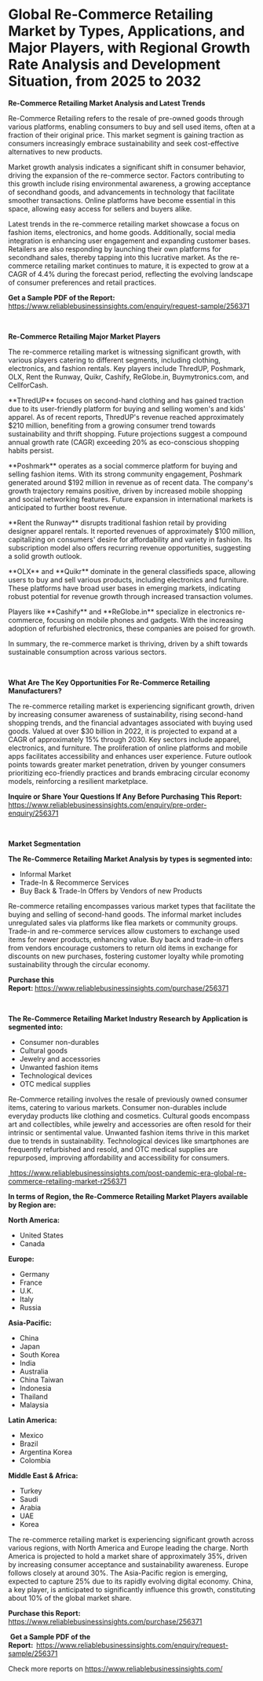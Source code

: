 <p><h1>Global Re-Commerce Retailing Market by Types, Applications, and Major Players, with Regional Growth Rate Analysis and Development Situation, from 2025 to 2032</h1></p><p><strong>Re-Commerce Retailing Market Analysis and Latest Trends</strong></p>
<p><p>Re-Commerce Retailing refers to the resale of pre-owned goods through various platforms, enabling consumers to buy and sell used items, often at a fraction of their original price. This market segment is gaining traction as consumers increasingly embrace sustainability and seek cost-effective alternatives to new products.</p><p>Market growth analysis indicates a significant shift in consumer behavior, driving the expansion of the re-commerce sector. Factors contributing to this growth include rising environmental awareness, a growing acceptance of secondhand goods, and advancements in technology that facilitate smoother transactions. Online platforms have become essential in this space, allowing easy access for sellers and buyers alike.</p><p>Latest trends in the re-commerce retailing market showcase a focus on fashion items, electronics, and home goods. Additionally, social media integration is enhancing user engagement and expanding customer bases. Retailers are also responding by launching their own platforms for secondhand sales, thereby tapping into this lucrative market. As the re-commerce retailing market continues to mature, it is expected to grow at a CAGR of 4.4% during the forecast period, reflecting the evolving landscape of consumer preferences and retail practices.</p></p>
<p><strong>Get a Sample PDF of the Report:&nbsp;</strong> <a href="https://www.reliablebusinessinsights.com/enquiry/request-sample/256371?utm_campaign=2278&utm_medium=2&utm_source=Github&utm_content=ia&utm_term=30032025&utm_id=re-commerce-retailing">https://www.reliablebusinessinsights.com/enquiry/request-sample/256371</a></p>
<p>&nbsp;</p>
<p><strong>Re-Commerce Retailing Major Market Players</strong></p>
<p><p>The re-commerce retailing market is witnessing significant growth, with various players catering to different segments, including clothing, electronics, and fashion rentals. Key players include ThredUP, Poshmark, OLX, Rent the Runway, Quikr, Cashify, ReGlobe.in, Buymytronics.com, and CellforCash.</p><p>**ThredUP** focuses on second-hand clothing and has gained traction due to its user-friendly platform for buying and selling women's and kids' apparel. As of recent reports, ThredUP's revenue reached approximately $210 million, benefiting from a growing consumer trend towards sustainability and thrift shopping. Future projections suggest a compound annual growth rate (CAGR) exceeding 20% as eco-conscious shopping habits persist.</p><p>**Poshmark** operates as a social commerce platform for buying and selling fashion items. With its strong community engagement, Poshmark generated around $192 million in revenue as of recent data. The company's growth trajectory remains positive, driven by increased mobile shopping and social networking features. Future expansion in international markets is anticipated to further boost revenue.</p><p>**Rent the Runway** disrupts traditional fashion retail by providing designer apparel rentals. It reported revenues of approximately $100 million, capitalizing on consumers' desire for affordability and variety in fashion. Its subscription model also offers recurring revenue opportunities, suggesting a solid growth outlook.</p><p>**OLX** and **Quikr** dominate in the general classifieds space, allowing users to buy and sell various products, including electronics and furniture. These platforms have broad user bases in emerging markets, indicating robust potential for revenue growth through increased transaction volumes.</p><p>Players like **Cashify** and **ReGlobe.in** specialize in electronics re-commerce, focusing on mobile phones and gadgets. With the increasing adoption of refurbished electronics, these companies are poised for growth.</p><p>In summary, the re-commerce market is thriving, driven by a shift towards sustainable consumption across various sectors.</p></p>
<p>&nbsp;</p>
<p><strong>What Are The Key Opportunities For Re-Commerce Retailing Manufacturers?</strong></p>
<p><p>The re-commerce retailing market is experiencing significant growth, driven by increasing consumer awareness of sustainability, rising second-hand shopping trends, and the financial advantages associated with buying used goods. Valued at over $30 billion in 2022, it is projected to expand at a CAGR of approximately 15% through 2030. Key sectors include apparel, electronics, and furniture. The proliferation of online platforms and mobile apps facilitates accessibility and enhances user experience. Future outlook points towards greater market penetration, driven by younger consumers prioritizing eco-friendly practices and brands embracing circular economy models, reinforcing a resilient marketplace.</p></p>
<p><strong>Inquire or Share Your Questions If Any Before Purchasing This Report:</strong> <a href="https://www.reliablebusinessinsights.com/enquiry/pre-order-enquiry/256371?utm_campaign=2278&utm_medium=2&utm_source=Github&utm_content=ia&utm_term=30032025&utm_id=re-commerce-retailing">https://www.reliablebusinessinsights.com/enquiry/pre-order-enquiry/256371</a></p>
<p>&nbsp;</p>
<p><strong>Market Segmentation</strong></p>
<p><strong>The Re-Commerce Retailing Market Analysis by types is segmented into:</strong></p>
<p><ul><li>Informal Market</li><li>Trade-In & Recommerce Services</li><li>Buy Back & Trade-In Offers by Vendors of new Products</li></ul></p>
<p><p>Re-commerce retailing encompasses various market types that facilitate the buying and selling of second-hand goods. The informal market includes unregulated sales via platforms like flea markets or community groups. Trade-in and re-commerce services allow customers to exchange used items for newer products, enhancing value. Buy back and trade-in offers from vendors encourage customers to return old items in exchange for discounts on new purchases, fostering customer loyalty while promoting sustainability through the circular economy.</p></p>
<p><strong>Purchase this Report:&nbsp;</strong><a href="https://www.reliablebusinessinsights.com/purchase/256371?utm_campaign=2278&utm_medium=2&utm_source=Github&utm_content=ia&utm_term=30032025&utm_id=re-commerce-retailing">https://www.reliablebusinessinsights.com/purchase/256371</a></p>
<p>&nbsp;</p>
<p><strong>The Re-Commerce Retailing Market Industry Research by Application is segmented into:</strong></p>
<p><ul><li>Consumer non-durables</li><li>Cultural goods</li><li>Jewelry and accessories</li><li>Unwanted fashion items</li><li>Technological devices</li><li>OTC medical supplies</li></ul></p>
<p><p>Re-Commerce retailing involves the resale of previously owned consumer items, catering to various markets. Consumer non-durables include everyday products like clothing and cosmetics. Cultural goods encompass art and collectibles, while jewelry and accessories are often resold for their intrinsic or sentimental value. Unwanted fashion items thrive in this market due to trends in sustainability. Technological devices like smartphones are frequently refurbished and resold, and OTC medical supplies are repurposed, improving affordability and accessibility for consumers.</p></p>
<p><a href="https://www.reliablebusinessinsights.com/post-pandemic-era-global-re-commerce-retailing-market-r256371?utm_campaign=2278&utm_medium=2&utm_source=Github&utm_content=ia&utm_term=30032025&utm_id=re-commerce-retailing">&nbsp;https://www.reliablebusinessinsights.com/post-pandemic-era-global-re-commerce-retailing-market-r256371</a></p>
<p><strong>In terms of Region, the Re-Commerce Retailing Market Players available by Region are:</strong></p>
<p>
    <p> <strong> North America: </strong>
        <ul>
            <li>United States</li>
            <li>Canada</li>
        </ul>
        </p> 
    <p> <strong> Europe: </strong>
        <ul>
            <li>Germany</li>
            <li>France</li>
            <li>U.K.</li>
            <li>Italy</li>
            <li>Russia</li>
        </ul>
        </p> 
    <p> <strong> Asia-Pacific: </strong>
        <ul>
            <li>China</li>
            <li>Japan</li>
            <li>South Korea</li>
            <li>India</li>
            <li>Australia</li>
            <li>China Taiwan</li>
            <li>Indonesia</li>
            <li>Thailand</li>
            <li>Malaysia</li>
        </ul>
        </p> 
    <p> <strong> Latin America: </strong>
        <ul>
            <li>Mexico</li>
            <li>Brazil</li>
            <li>Argentina Korea</li>
            <li>Colombia</li>
        </ul>
        </p> 
    <p> <strong> Middle East & Africa: </strong>
        <ul>
            <li>Turkey</li>
            <li>Saudi</li>
            <li>Arabia</li>
            <li>UAE</li>
            <li>Korea</li>
        </ul>
    </p>
    </p>
<p><p>The re-commerce retailing market is experiencing significant growth across various regions, with North America and Europe leading the charge. North America is projected to hold a market share of approximately 35%, driven by increasing consumer acceptance and sustainability awareness. Europe follows closely at around 30%. The Asia-Pacific region is emerging, expected to capture 25% due to its rapidly evolving digital economy. China, a key player, is anticipated to significantly influence this growth, constituting about 10% of the global market share.</p></p>
<p><strong>Purchase this Report: </strong><a href="https://www.reliablebusinessinsights.com/purchase/256371?utm_campaign=2278&utm_medium=2&utm_source=Github&utm_content=ia&utm_term=30032025&utm_id=re-commerce-retailing">https://www.reliablebusinessinsights.com/purchase/256371</a></p>
<p>&nbsp;<strong>Get a Sample PDF of the Report:&nbsp;&nbsp;</strong><a href="https://www.reliablebusinessinsights.com/enquiry/request-sample/256371?utm_campaign=2278&utm_medium=2&utm_source=Github&utm_content=ia&utm_term=30032025&utm_id=re-commerce-retailing">https://www.reliablebusinessinsights.com/enquiry/request-sample/256371</a></p>
<p><strong></strong></p>
<p>Check more reports on <a href="https://www.reliablebusinessinsights.com/?utm_campaign=2278&utm_medium=2&utm_source=Github&utm_content=ia&utm_term=30032025&utm_id=re-commerce-retailing">https://www.reliablebusinessinsights.com/</a></p>
